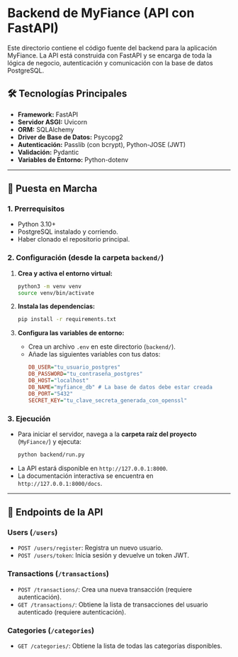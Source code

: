 # Backend de MyFiance (API con FastAPI)

Este directorio contiene el código fuente del backend para la aplicación MyFiance. La API está construida con FastAPI y se encarga de toda la lógica de negocio, autenticación y comunicación con la base de datos PostgreSQL.

## 🛠️ Tecnologías Principales

* **Framework:** FastAPI
* **Servidor ASGI:** Uvicorn
* **ORM:** SQLAlchemy
* **Driver de Base de Datos:** Psycopg2
* **Autenticación:** Passlib (con bcrypt), Python-JOSE (JWT)
* **Validación:** Pydantic
* **Variables de Entorno:** Python-dotenv

---
## 🚀 Puesta en Marcha

### 1. Prerrequisitos
* Python 3.10+
* PostgreSQL instalado y corriendo.
* Haber clonado el repositorio principal.

### 2. Configuración (desde la carpeta `backend/`)

1.  **Crea y activa el entorno virtual:**
    ```bash
    python3 -m venv venv
    source venv/bin/activate
    ```

2.  **Instala las dependencias:**
    ```bash
    pip install -r requirements.txt
    ```

3.  **Configura las variables de entorno:**
    * Crea un archivo `.env` en este directorio (`backend/`).
    * Añade las siguientes variables con tus datos:
        ```ini
        DB_USER="tu_usuario_postgres"
        DB_PASSWORD="tu_contraseña_postgres"
        DB_HOST="localhost"
        DB_NAME="myfiance_db" # La base de datos debe estar creada
        DB_PORT="5432"
        SECRET_KEY="tu_clave_secreta_generada_con_openssl"
        ```

### 3. Ejecución

* Para iniciar el servidor, navega a la **carpeta raíz del proyecto** (`MyFiance/`) y ejecuta:
    ```bash
    python backend/run.py
    ```
* La API estará disponible en `http://127.0.0.1:8000`.
* La documentación interactiva se encuentra en `http://127.0.0.1:8000/docs`.

---
## 📡 Endpoints de la API

### Users (`/users`)
* `POST /users/register`: Registra un nuevo usuario.
* `POST /users/token`: Inicia sesión y devuelve un token JWT.

### Transactions (`/transactions`)
* `POST /transactions/`: Crea una nueva transacción (requiere autenticación).
* `GET /transactions/`: Obtiene la lista de transacciones del usuario autenticado (requiere autenticación).

### Categories (`/categories`)
* `GET /categories/`: Obtiene la lista de todas las categorías disponibles.